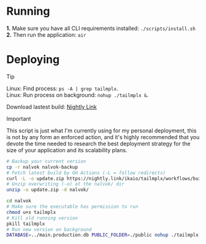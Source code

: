 
# Running
**1.** Make sure you have all CLI requirements installed: `./scripts/install.sh`<br/>
**2.** Then run the application: `air`<br/>

# Deploying
> [!TIP]
> Linux: Find process: `ps -A | grep tailmplx`.<br/>
> Linux: Run process on background: `nohup ./tailmplx &`.

Download lastest build: [Nightly Link](https://nightly.link/ikaio/tailmplx/workflows/build/main/release.zip)

> [!IMPORTANT]
> This script is just what I'm currently using for my personal deployment, this is not by any form an enforced action, and it's highly recommended that you devote the time needed to research the best deployment strategy for the size of your application and its scalability plans.

```bash
# Backup your current version
cp -r nalvok nalvok-backup
# Fetch latest build by GH Actions (-L = follow redirects)
curl -L -o update.zip https://nightly.link/ikaio/tailmplx/workflows/build/main/release.zip
# Unzip overwriting (-o) at the nalvok/ dir
unzip -o update.zip -d nalvok/

cd nalvok
# Make sure the executable has permission to run
chmod u+x tailmplx
# Kill old running version
pkill tailmplx
# Run new version on background
DATABASE=../main.production.db PUBLIC_FOLDER=./public nohup ./tailmplx &
```
